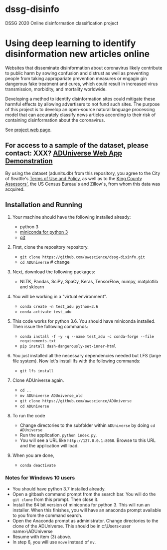 # dssg-disinfo
DSSG 2020 Online disinformation classification project

# Using deep learning to identify disinformation new articles online

Websites that disseminate disinformation about coronavirus likely contribute to public harm by sowing confusion and distrust as well as preventing people from taking appropariate prevention measures or engagin gin dangerous fake treatment and cures, which could result in increased virus transmission, morbidity, and mortality worldwide.

Developing a method to identify disinformation sites could mitigate these harmful effects by allowing advertisers to not fund such sites. The purpose of this project is to develop an open-source natural language processing model that can accurately classify news articles according to their risk of containing disinformation about the coronavirus.

See [project web page](https://uwescience.github.io/DSSG2020-Disinformation/).

## For access to a sample of the dataset, please contact: XXX?  [ADUniverse Web App Demonstration](https://youtu.be/nAPOM0hTsNU)

By using the dataset (adunits.db) from this repository, you agree to the City of Seattle's [Terms of Use and Policy](https://data.seattle.gov/stories/s/Data-Policy/6ukr-wvup/), as well as to the [King County Assessors'](https://info.kingcounty.gov/assessor/DataDownload/default.aspx), the US Census Bureau's and Zillow's, from whom this data was acquired. 

## Installation and Running
1. Your machine should have the following installed already:
   - python 3
   - [miniconda for python 3](https://docs.conda.io/en/latest/miniconda.html)
   - [git](https://git-scm.com/book/en/v2/Getting-Started-Installing-Git)

1. First, clone the  repository repository.
   - ``git clone https://github.com/uwescience/dssg-disinfo.git``
   - ``cd ADUniverse`` # change

2. Next, download the following packages:
   - NLTK, Pandas, SciPy, SpaCy,  Keras, TensorFlow, numpy, matplotlib and sklearn

1. You will be working in a "virtual environment".
   - ``conda create -n test_adu python=3.6``
   - ``conda activate test_adu``

1. This code works for python 3.6. You should have miniconda installed. Then issue the following commands:
   - ``conda install -f -y -q --name test_adu -c conda-forge --file requirements.txt``
   - ``pip install dash-dangerously-set-inner-html``

1. You just installed all the necessary dependencies needed but LFS (large file system). Now let's install lfs with the following commands:
   - ``git lfs install``

1. Clone ADUniverse again.
   - ``cd ..``
   -  ``mv ADUniverse ADUniverse_old``
   -  ``git clone https://github.com/uwescience/ADUniverse``
   - ``cd ADUniverse``

1. To run the code
   - Change directories to the subfolder within ``ADUniverse`` by doing ``cd ADUniverse``
   - Run the application. ``python index.py``.
   - You will see a URL like ``http://127.0.0.1:8050``. Browse to this URL and the application will load.

1. When you are done,
   - ``conda deactivate``

### Notes for Windows 10 users
- You should have python 3.7 installed already.
- Open a gitbash command prompt from the search bar. You will do the ``git clone`` from this prompt. Then close it.
- Install the 64 bit version of miniconda for python 3. This will run an installer. When this finishes, you will have an anaconda prompt available to you from the command search. 
- Open the Anaconda prompt as administrator. Change directories to the clone of the ADUniverse. This should be in c:\Users\<user name>\ADUniverse
- Resume with item (3) above.
- In step 6, you will use ``move`` instead of ``mv``.
